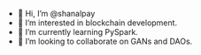 - 👋 Hi, I’m @shanalpay
- 👀 I’m interested in blockchain development.
- 🌱 I’m currently learning PySpark.
- 💞️ I’m looking to collaborate on GANs and DAOs.

<!---
shanalpay/shanalpay is a ✨ special ✨ repository because its `README.md` (this file) appears on your GitHub profile.
You can click the Preview link to take a look at your changes.
--->
